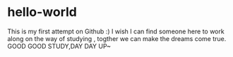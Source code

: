 # hello-world
This is my first attempt on Github :)
I wish I can find someone here to work along on the way of studying ,
togther we can make the dreams come true.
GOOD GOOD STUDY,DAY DAY UP~
